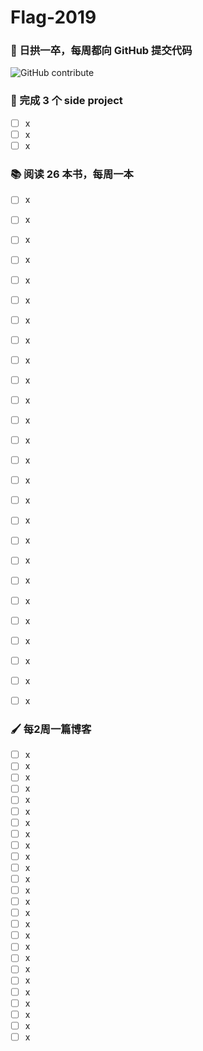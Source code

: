# Flag-2019

### 🐣 日拱一卒，每周都向 GitHub 提交代码

![GitHub contribute](https://ghchart.rshah.org/leon2017)


### 🎯 完成 3 个 side project
- [ ] x
- [ ] x
- [ ] x

### 📚 阅读 26 本书，每周一本
- [ ] x
- [ ] x
- [ ] x
- [ ] x
- [ ] x
- [ ] x
- [ ] x
- [ ] x
- [ ] x
- [ ] x
- [ ] x
- [ ] x
- [ ] x
- [ ] x
- [ ] x
- [ ] x
- [ ] x
- [ ] x
- [ ] x
- [ ] x
- [ ] x
- [ ] x
- [ ] x
- [ ] x
- [ ] x
- [ ] x


### 🖌 每2周一篇博客
- [ ] x
- [ ] x
- [ ] x
- [ ] x
- [ ] x
- [ ] x
- [ ] x
- [ ] x
- [ ] x
- [ ] x
- [ ] x
- [ ] x
- [ ] x
- [ ] x
- [ ] x
- [ ] x
- [ ] x
- [ ] x
- [ ] x
- [ ] x
- [ ] x
- [ ] x
- [ ] x
- [ ] x
- [ ] x
- [ ] x
